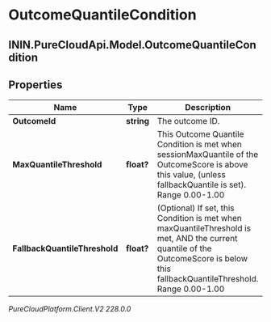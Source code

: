 # OutcomeQuantileCondition

## ININ.PureCloudApi.Model.OutcomeQuantileCondition

## Properties

|Name | Type | Description | Notes|
|------------ | ------------- | ------------- | -------------|
| **OutcomeId** | **string** | The outcome ID. | |
| **MaxQuantileThreshold** | **float?** | This Outcome Quantile Condition is met when sessionMaxQuantile of the OutcomeScore is above this value, (unless fallbackQuantile is set). Range 0.00-1.00 | |
| **FallbackQuantileThreshold** | **float?** | (Optional) If set, this Condition is met when maxQuantileThreshold is met, AND the current quantile of the OutcomeScore is below this fallbackQuantileThreshold. Range 0.00-1.00 | [optional] |



_PureCloudPlatform.Client.V2 228.0.0_
